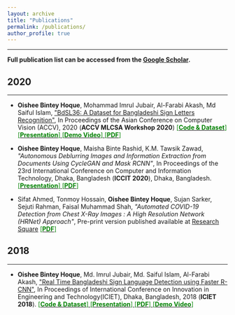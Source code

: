 ```yaml
---
layout: archive
title: "Publications"
permalink: /publications/
author_profile: true
---
```


---

**Full publication list can be accessed from the [Google Scholar](https://scholar.google.com/citations?hl=en&authuser=3&user=Xyu3_yUAAAAJ).**

## 2020

---

- **Oishee Bintey Hoque**, Mohammad Imrul Jubair, Al-Farabi Akash, Md Saiful Islam, ["BdSL36: A Dataset for Bangladeshi Sign Letters Recognition"](https://openaccess.thecvf.com/content/ACCV2020W/MLCSA/html/Hoque_BdSL36_A_Dataset_for_Bangladeshi_Sign_Letters_Recognition_ACCVW_2020_paper.html), In Proceedings of the Asian Conference on Computer Vision (ACCV), 2020 (**ACCV MLCSA Workshop 2020**) [<span style ="color:Green"> [**Code & Dataset**] </span>](https://rb.gy/mm3yjg) [<span style ="color:Green"> [**Presentation**] </span>](https://oishee-hoque.github.io/files/ACCV2020/ACCV_Presentation.pdf) [<span style ="color:Green"> [**Demo Video**] </span>](https://youtu.be/lSYgBMn2Tlg) [<span style ="color:Green"> [**PDF**] </span>](https://oishee-hoque.github.io/files/ACCV2020/ACCV.pdf)

- **Oishee Bintey Hoque**, Maisha Binte Rashid, K.M. Tawsik Zawad, _"Autonomous Deblurring Images
  and Information Extraction from Documents Using CycleGAN and Mask RCNN"_, In Proceedings of the 23rd International Conference on Computer and Information Technology, Dhaka, Bangladesh (**ICCIT 2020**), Dhaka, Bangladesh.[<span style ="color:Green"> [**Presentation**] </span>](https://oishee-hoque.github.io/files/ICCIT_2020_presentation.pdf) [<span style ="color:Green"> [**PDF**] </span>](https://oishee-hoque.github.io/files/ICCIT_2020.pdf)

- Sifat Ahmed, Tonmoy Hossain, **Oishee Bintey Hoque**, Sujan Sarker, Sejuti Rahman, Faisal Muhammad
  Shah, _"Automated COVID-19 Detection from Chest X-Ray Images : A High Resolution Network (HRNet) Approach"_, Pre-print version published available at [Research Square](https://www.researchsquare.com/article/rs-56285/v1) [<span style ="color:Green"> [**PDF**] </span>](https://oishee-hoque.github.io/files/HRNet.pdf)

## 2018

---

- **Oishee Bintey Hoque**, Md. Imrul Jubair, Md. Saiful Islam, Al-Farabi Akash, ["Real Time Bangladeshi Sign Language Detection using Faster R-CNN"](https://ieeexplore.ieee.org/document/8660780), In Proceedings of International Conference on Innovation in Engineering and Technology(ICIET), Dhaka, Bangladesh, 2018 (**ICIET 2018**). [<span style ="color:Green"> [**Code & Dataset**] </span>](https://github.com/imruljubair/bdslimset)[<span style ="color:Green"> [**Presentation**] </span>](https://oishee-hoque.github.io/files/ICIET2018_presentation.pdf) [<span style ="color:Green"> [**PDF**] </span>](https://oishee-hoque.github.io/files/ICIET2018.pdf) [<span style ="color:Green"> [**Demo Video**] </span>](https://youtu.be/OU8IFpR0_sU)

